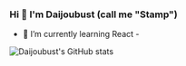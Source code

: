 ### Hi 👋 I'm Daijoubust (call me "Stamp")
- 🌱 I’m currently learning React -



![Daijoubust's GitHub stats](https://github-readme-stats.vercel.app/api?username=Daijoubust&show_icons=true&theme=tokyonight)

<!--
**Daijoubust/Daijoubust** is a ✨ _special_ ✨ repository because its `README.md` (this file) appears on your GitHub profile.

Here are some ideas to get you started:

- 🔭 I’m currently working on ...
- 🌱 I’m currently learning ...
- 👯 I’m looking to collaborate on ...
- 🤔 I’m looking for help with ...
- 💬 Ask me about ...
- 📫 How to reach me: ...
- 😄 Pronouns: ...
- ⚡ Fun fact: ...
-->
